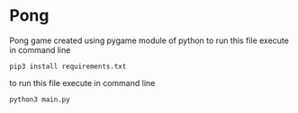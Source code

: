 # Pong
Pong game created using pygame module of python
to run this file execute in command line 

```pip3 install requirements.txt```

to run this file execute in command line  

```python3 main.py```
